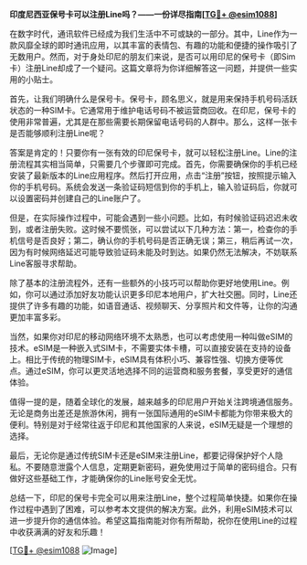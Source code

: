 **印度尼西亚保号卡可以注册Line吗？——一份详尽指南[[TG💪+ @esim1088](https://t.me/s/esim1088)]**

在数字时代，通讯软件已经成为我们生活中不可或缺的一部分。其中，Line作为一款风靡全球的即时通讯应用，以其丰富的表情包、有趣的功能和便捷的操作吸引了无数用户。然而，对于身处印尼的朋友们来说，是否可以用印尼的保号卡（即Sim卡）注册Line却成了一个疑问。这篇文章将为你详细解答这一问题，并提供一些实用的小贴士。

首先，让我们明确什么是保号卡。保号卡，顾名思义，就是用来保持手机号码活跃状态的一种SIM卡。它通常用于维护电话号码不被运营商回收。在印尼，保号卡的使用非常普遍，尤其是在那些需要长期保留电话号码的人群中。那么，这样一张卡是否能够顺利注册Line呢？

答案是肯定的！只要你有一张有效的印尼保号卡，就可以轻松注册Line。Line的注册流程其实相当简单，只需要几个步骤即可完成。首先，你需要确保你的手机已经安装了最新版本的Line应用程序。然后打开应用，点击“注册”按钮，按照提示输入你的手机号码。系统会发送一条验证码短信到你的手机上，输入验证码后，你就可以设置密码并创建自己的Line账户了。

但是，在实际操作过程中，可能会遇到一些小问题。比如，有时候验证码迟迟未收到，或者注册失败。这时候不要慌张，可以尝试以下几种方法：第一，检查你的手机信号是否良好；第二，确认你的手机号码是否正确无误；第三，稍后再试一次，因为有时候网络延迟可能导致验证码未能及时到达。如果仍然无法解决，不妨联系Line客服寻求帮助。

除了基本的注册流程外，还有一些额外的小技巧可以帮助你更好地使用Line。例如，你可以通过添加好友功能认识更多印尼本地用户，扩大社交圈。同时，Line还提供了许多有趣的功能，如语音通话、视频聊天、分享照片和文件等，让你的沟通更加丰富多彩。

当然，如果你对印尼的移动网络环境不太熟悉，也可以考虑使用一种叫做eSIM的技术。eSIM是一种嵌入式SIM卡，不需要实体卡槽，可以直接安装在支持的设备上。相比于传统的物理SIM卡，eSIM具有体积小巧、兼容性强、切换方便等优点。通过eSIM，你可以更灵活地选择不同的运营商和服务套餐，享受更好的通信体验。

值得一提的是，随着全球化的发展，越来越多的印尼用户开始关注跨境通信服务。无论是商务出差还是旅游休闲，拥有一张国际通用的eSIM卡都能为你带来极大的便利。特别是对于经常往返于印尼和其他国家的人来说，eSIM无疑是一个理想的选择。

最后，无论你是通过传统SIM卡还是eSIM来注册Line，都要记得保护好个人隐私。不要随意泄露个人信息，定期更新密码，避免使用过于简单的密码组合。只有做好这些基础工作，才能确保你的Line账号安全无忧。

总结一下，印尼的保号卡完全可以用来注册Line，整个过程简单快捷。如果你在操作过程中遇到了困难，可以参考本文提供的解决方案。此外，利用eSIM技术可以进一步提升你的通信体验。希望这篇指南能对你有所帮助，祝你在使用Line的过程中收获满满的好友和乐趣！

[[TG💪+ @esim1088](https://t.me/s/esim1088) ![Image](https://i.postimg.cc/4NQfJmqS/Snipaste-2025-05-13-00-14-12.png)]